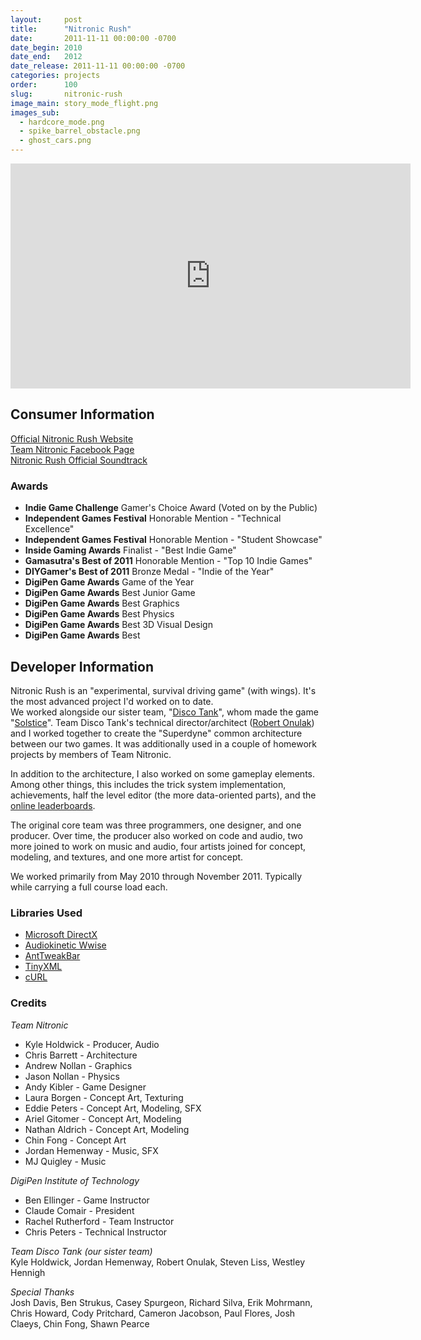 ```yaml
---
layout:     post
title:      "Nitronic Rush"
date:       2011-11-11 00:00:00 -0700
date_begin: 2010
date_end:   2012
date_release: 2011-11-11 00:00:00 -0700
categories: projects
order:      100
slug:       nitronic-rush
image_main: story_mode_flight.png
images_sub:
  - hardcore_mode.png
  - spike_barrel_obstacle.png
  - ghost_cars.png
---
```

<iframe width="640" height="360" src="https://www.youtube-nocookie.com/embed/vNuSvuzPL10?rel=0" frameborder="0" allowfullscreen></iframe>

## Consumer Information
<a href="https://nitronic-rush.com/" target="_blank">Official Nitronic Rush Website</a><br />
<a href="http://facebook.com/NitronicRush" target="_blank">Team Nitronic Facebook Page</a><br />
<a href="http://torcht.com/nitronic-rush-soundtrack/" target="_blank">Nitronic Rush Official Soundtrack</a>

### Awards
- **Indie Game Challenge** Gamer's Choice Award (Voted on by the Public)
- **Independent Games Festival** Honorable Mention - "Technical Excellence"
- **Independent Games Festival** Honorable Mention - "Student Showcase"
- **Inside Gaming Awards** Finalist - "Best Indie Game"
- **Gamasutra's Best of 2011** Honorable Mention - "Top 10 Indie Games"
- **DIYGamer's Best of 2011** Bronze Medal - "Indie of the Year"
- **DigiPen Game Awards** Game of the Year
- **DigiPen Game Awards** Best Junior Game
- **DigiPen Game Awards** Best Graphics
- **DigiPen Game Awards** Best Physics
- **DigiPen Game Awards** Best 3D Visual Design
- **DigiPen Game Awards** Best 

## Developer Information
Nitronic Rush is an "experimental, survival driving game" (with wings). It's the most advanced project I'd worked on to date.  
We worked alongside our sister team, "<a href="http://teamdiscotank.com/" target="_blank">Disco Tank</a>", whom made the game "<a href="http://news.digipen.edu/student-projects/solstice-featured-at-tokyo-game-shows-sense-of-wonder-night/#.VMzAjf54rNo" target="_blank">Solstice</a>".  Team Disco Tank's technical director/architect (<a href="http://www.linkedin.com/pub/robert-onulak/12/2a1/564" target="_blank">Robert Onulak</a>) and I worked together to create the "Superdyne" common architecture between our two games.  It was additionally used in a couple of homework projects by members of Team Nitronic.

In addition to the architecture, I also worked on some gameplay elements.  Among other things, this includes the trick system implementation, achievements, half the level editor (the more data-oriented parts), and the [online leaderboards][].

The original core team was three programmers, one designer, and one producer.  Over time, the producer also worked on code and audio, two more joined to work on music and audio, four artists joined for concept, modeling, and textures, and one more artist for concept.

We worked primarily from May 2010 through November 2011.  Typically while carrying a full course load each.

### Libraries Used
- <a href="http://en.wikipedia.org/wiki/DirectX" target="_blank">Microsoft DirectX
- <a href="http://www.audiokinetic.com/en/products/wwise/introduction" target="_blank">Audiokinetic Wwise
- <a href="http://www.antisphere.com/Wiki/tools:anttweakbar" target="_blank">AntTweakBar</a>
- <a href="http://www.grinninglizard.com/tinyxml/" target="_blank">TinyXML</a>
- <a href="http://www.audiokinetic.com/en/products/wwise/introduction" target="_blank">cURL</a>

### Credits
*Team Nitronic*

* Kyle Holdwick - Producer, Audio
* Chris Barrett - Architecture
* Andrew Nollan - Graphics
* Jason Nollan - Physics
* Andy Kibler - Game Designer
* Laura Borgen - Concept Art, Texturing
* Eddie Peters - Concept Art, Modeling, SFX
* Ariel Gitomer - Concept Art, Modeling
* Nathan Aldrich - Concept Art, Modeling
* Chin Fong - Concept Art
* Jordan Hemenway - Music, SFX
* MJ Quigley - Music

*DigiPen Institute of Technology*

* Ben Ellinger - Game Instructor
* Claude Comair - President
* Rachel Rutherford - Team Instructor
* Chris Peters - Technical Instructor

*Team Disco Tank (our sister team)*  
Kyle Holdwick, Jordan Hemenway, Robert Onulak, Steven Liss, Westley Hennigh

*Special Thanks*  
Josh Davis, Ben Strukus, Casey Spurgeon, Richard Silva, Erik Mohrmann, Chris Howard, Cody Pritchard, Cameron Jacobson, Paul Flores, Josh Claeys, Chin Fong, Shawn Pearce

[online leaderboards]: /stories/nr-leaderboard
